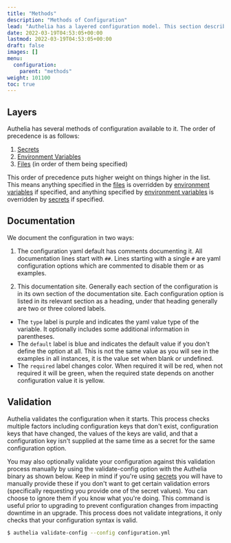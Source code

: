 ```yaml
---
title: "Methods"
description: "Methods of Configuration"
lead: "Authelia has a layered configuration model. This section describes how to implement configuration."
date: 2022-03-19T04:53:05+00:00
lastmod: 2022-03-19T04:53:05+00:00
draft: false
images: []
menu:
  configuration:
    parent: "methods"
weight: 101100
toc: true
---
```


## Layers

Authelia has several methods of configuration available to it. The order of precedence is as follows:

1. [Secrets](secrets.md)
2. [Environment Variables](environment.md)
3. [Files](files.md) (in order of them being specified)

This order of precedence puts higher weight on things higher in the list. This means anything specified in the
[files](files.md) is overridden by [environment variables](environment.md) if specified, and anything specified by
[environment variables](environment.md) is overridden by [secrets](secrets.md) if specified.

## Documentation

We document the configuration in two ways:

1. The configuration yaml default has comments documenting it. All documentation lines start with `##`. Lines starting
   with a single `#` are yaml configuration options which are commented to disable them or as examples.

2. This documentation site. Generally each section of the configuration is in its own section of the documentation
   site. Each configuration option is listed in its relevant section as a heading, under that heading generally are two
   or three colored labels.
  - The `type` label is purple and indicates the yaml value type of the variable. It optionally includes some
    additional information in parentheses.
  - The `default` label is blue and indicates the default value if you don't define the option at all. This is not the
    same value as you will see in the examples in all instances, it is the value set when blank or undefined.
  - The `required` label changes color. When required it will be red, when not required it will be green, when the
    required state depends on another configuration value it is yellow.

## Validation

Authelia validates the configuration when it starts. This process checks multiple factors including configuration keys
that don't exist, configuration keys that have changed, the values of the keys are valid, and that a configuration
key isn't supplied at the same time as a secret for the same configuration option.

You may also optionally validate your configuration against this validation process manually by using the validate-config
option with the Authelia binary as shown below. Keep in mind if you're using [secrets](./secrets.md) you will have to
manually provide these if you don't want to get certain validation errors (specifically requesting you provide one of
the secret values). You can choose to ignore them if you know what you're doing. This command is useful prior to
upgrading to prevent configuration changes from impacting downtime in an upgrade. This process does not validate
integrations, it only checks that your configuration syntax is valid.

```bash
$ authelia validate-config --config configuration.yml
```
